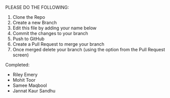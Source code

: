 PLEASE DO THE FOLLOWING:

1. Clone the Repo
2. Create a new Branch
3. Edit this file by adding your name below
4. Commit the changes to your branch
5. Push to GitHub
6. Create a Pull Request to merge your branch
7. Once merged delete your branch (using the option from the Pull Request screen)



Completed:

* Riley Emery
* Mohit Toor
* Samee Maqbool
* Jannat Kaur Sandhu
